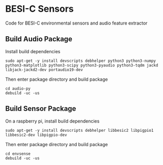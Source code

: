 # BESI-C Sensors
Code for BESI-C environmental sensors and audio feature extractor


## Build Audio Package
Install build dependencies

	sudo apt-get -y install devscripts debhelper python3 python3-numpy python3-matplotlib python3-scipy python3-pyaudio python3-tqdm jackd libjack-jackd2-dev portaudio19-dev

Then enter package directory and build package

	cd audio-py
	debuild -uc -us


## Build Sensor Package
On a raspberry pi, install build dependencies

	sudo apt-get -y install devscripts debhelper libbesic2 libpigpio1 libbesic2-dev libpigpio-dev

Then enter package directory and build package

	cd envsense
	debuild -uc -us
